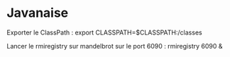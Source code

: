 # Javanaise

Exporter le ClassPath :
export CLASSPATH=$CLASSPATH:<yourpath>/classes

Lancer le rmiregistry sur mandelbrot sur le port 6090 :
rmiregistry 6090 &
